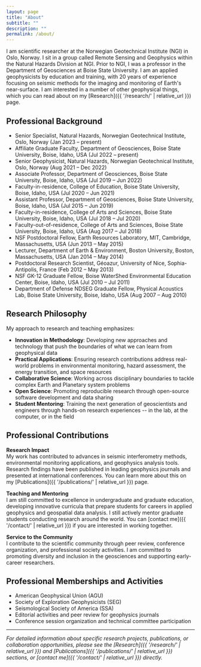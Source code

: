 ```yaml
---
layout: page
title: "About"
subtitle: ""
description: ""
permalink: /about/
---
```


<!-- ## Overview -->

I am scientific researcher at the Norwegian Geotechnical Institute (NGI) in Oslo, Norway. I sit in a group called Remote Sensing and Geophysics within the Natural Hazards Division at NGI. Prior to NGI, I was a professor in the Department of Geosciences at Boise State University. I am an applied geophysicists by education and training, with 20 years of experience focusing on seismic methods for the imaging and monitoring of Earth's near-surface. I am interested in a number of other geophysical things, which you can read about on my [Research]({{ '/research/' | relative_url }}) page.

## Professional Background

- Senior Specialist, Natural Hazards, Norwegian Geotechnical Institute, Oslo, Norway (Jan 2023 – present)
- Affiliate Graduate Faculty, Department of Geosciences, Boise State University, Boise, Idaho, USA (Jul 2022 – present)
- Senior Geophysicist, Natural Hazards, Norwegian Geotechnical Institute, Oslo, Norway (Aug 2021 – Dec 2022)
- Associate Professor, Department of Geosciences, Boise State University, Boise, Idaho, USA (Jul 2019 – Jun 2022)
- Faculty-in-residence, College of Education, Boise State University, Boise, Idaho, USA (Jul 2020 – Jun 2021)
- Assistant Professor, Department of Geosciences, Boise State University, Boise, Idaho, USA (Jul 2015 – Jun 2019)
- Faculty-in-residence, College of Arts and Sciences, Boise State University, Boise, Idaho, USA (Jul 2018 – Jul 2020)
- Faculty-out-of-residence, College of Arts and Sciences, Boise State University, Boise, Idaho, USA (Aug 2017 – Jul 2018)
- NSF Postdoctoral Fellow, Earth Resources Laboratory, MIT, Cambridge, Massachusetts, USA (Jun 2013 – May 2015)
- Lecturer, Department of Earth & Environment, Boston University, Boston, Massachusetts, USA (Jan 2014 – May 2014)
- Postdoctoral Research Scientist, Géoazur, University of Nice, Sophia-Antipolis, France (Feb 2012 – May 2013)
- NSF GK-12 Graduate Fellow, Boise WaterShed Environmental Education Center, Boise, Idaho, USA (Jul 2010 – Jul 2011)
- Department of Defense NDSEG Graduate Fellow, Physical Acoustics Lab, Boise State University, Boise, Idaho, USA (Aug 2007 – Aug 2010)

## Research Philosophy

My approach to research and teaching emphasizes:

- **Innovation in Methodology**: Developing new approaches and technology that push the boundaries of what we can learn from geophysical data
- **Practical Applications**: Ensuring research contributions address real-world problems in environmental monitoring, hazard assessment, the energy transition, and space resources
- **Collaborative Science**: Working across disciplinary boundaries to tackle complex Earth and Planetary system problems
- **Open Science**: Promoting reproducible research through open-source software development and data sharing
- **Student Mentoring**: Training the next generation of geoscientists and engineers through hands-on research experiences -- in the lab, at the computer, or in the field

## Professional Contributions

**Research Impact**  
My work has contributed to advances in seismic interferometry methods, environmental monitoring applications, and geophysics analysis tools. Research findings have been published in leading geophysics journals and presented at international conferences. You can learn more about this on my [Publications]({{ '/publications/' | relative_url }}) page.

**Teaching and Mentoring**  
I am still committed to excellence in undergraduate and graduate education, developing innovative curricula that prepare students for careers in applied geophysics and geospatial data analysis. I still actively mentor graduate students conducting research around the world. You can [contact me]({{ '/contact/' | relative_url }}) if you are interested in working together.

**Service to the Community**  
I contribute to the scientific community through peer review, conference organization, and professional society activities. I am committed to promoting diversity and inclusion in the geosciences and supporting early-career researchers.

## Professional Memberships and Activities

- American Geophysical Union (AGU)
- Society of Exploration Geophysicists (SEG)  
- Seismological Society of America (SSA)
- Editorial activities and peer review for geophysics journals
- Conference session organization and technical committee participation

---

*For detailed information about specific research projects, publications, or collaboration opportunities, please see the [Research]({{ '/research/' | relative_url }}) and [Publications]({{ '/publications/' | relative_url }}) sections, or [contact me]({{ '/contact/' | relative_url }}) directly.*


<!-- ## Current Projects

**Ambient Noise Monitoring Systems**  
Developing real-time analysis capabilities for continuous ambient noise monitoring with applications to environmental and volcanic systems.

**Machine Learning for Geophysical Pattern Recognition**  
Applying deep learning methods to automate the detection and classification of geophysical signals in continuous data streams.

**Multi-Scale Environmental Monitoring**  
Integrating seismic methods with other geophysical techniques for comprehensive environmental monitoring capabilities. -->

